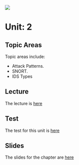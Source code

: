 <img src="https://github.com/billbuchanan/csn09112/blob/master/zadditional/top_csn09112.png"/>

# Unit: 2
## Topic Areas

Topic areas include:

* Attack Patterns.
* SNORT.
* IDS Types


## Lecture

The lecture is [here](https://www.youtube.com/watch?v=lDTBKWtrChc)

## Test

The test for this unit is [here](https://www.asecuritysite.com/tests/tests?sortBy=sfc02)


## Slides
The slides for the chapter are [here](https://www.asecuritysite.com/unit02.pdf)




